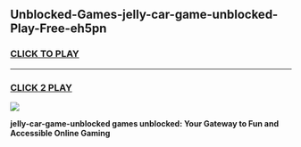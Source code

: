 
## Unblocked-Games-jelly-car-game-unblocked-Play-Free-eh5pn
<h3>
<a href="https://premium76.site?title=jelly-car-game-unblocked&ref=20A">CLICK TO PLAY</a></h3>
<hr>

<h3>
<a href="https://premium76.site?title=jelly-car-game-unblocked&ref=20A">CLICK 2 PLAY</a>
  
</h3>

<a href="https://premium76.site?title=jelly-car-game-unblocked&ref=20A"><img src="https://clearcache.store/games.png"></a>


**jelly-car-game-unblocked games unblocked: Your Gateway to Fun and Accessible Online Gaming**
